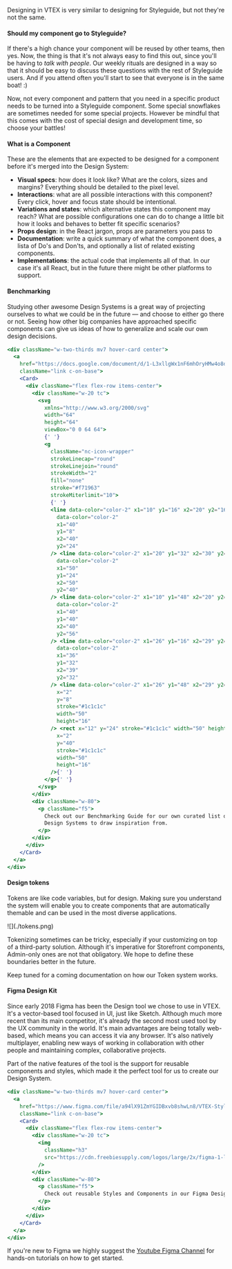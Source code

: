 Designing in VTEX is very similar to designing for Styleguide, but not they're not the same.

#### Should my component go to Styleguide?

If there's a high chance your component will be reused by other teams, then yes. Now, the thing is that it's not always easy to find this out, since you'll be having to _talk with people_. Our weekly rituals are designed in a way so that it should be easy to discuss these questions with the rest of Styleguide users. And if you attend often you'll start to see that everyone is in the same boat! :)

Now, not every component and pattern that you need in a specific product needs to be turned into a Styleguide component. Some special snowflakes are sometimes needed for some special projects. However be mindful that this comes with the cost of special design and development time, so choose your battles!

#### What is a Component

These are the elements that are expected to be designed for a component before it's merged into the Design System:

- **Visual specs**: how does it look like? What are the colors, sizes and margins? Everything should be detailed to the pixel level.
- **Interactions**: what are all possible interactions with this component? Every click, hover and focus state should be intentional.
- **Variations and states**: which alternative states this component may reach? What are possible configurations one can do to change a little bit how it looks and behaves to better fit specific scenarios?
- **Props design**: in the React jargon, props are parameters you pass to
- **Documentation**: write a quick summary of what the component does, a lista of Do's and Don'ts, and optionally a list of related existing components.
- **Implementations**: the actual code that implements all of that. In our case it's all React, but in the future there might be other platforms to support.

#### Benchmarking

Studying other awesome Design Systems is a great way of projecting ourselves to what we could be in the future — and choose to either go there or not. Seeing how other big companies have approached specific components can give us ideas of how to generalize and scale our own design decisions.

```jsx noeditor
<div className="w-two-thirds mv7 hover-card center">
  <a
    href="https://docs.google.com/document/d/1-L3xllgWx1nF6mhOryHMw4o8d1_3-AKtC9pGO2VywBg/edit#"
    className="link c-on-base">
    <Card>
      <div className="flex flex-row items-center">
        <div className="w-20 tc">
          <svg
            xmlns="http://www.w3.org/2000/svg"
            width="64"
            height="64"
            viewBox="0 0 64 64">
            {' '}
            <g
              className="nc-icon-wrapper"
              strokeLinecap="round"
              strokeLinejoin="round"
              strokeWidth="2"
              fill="none"
              stroke="#f71963"
              strokeMiterlimit="10">
              {' '}
              <line data-color="color-2" x1="10" y1="16" x2="20" y2="16" /> <line
                data-color="color-2"
                x1="40"
                y1="8"
                x2="40"
                y2="24"
              /> <line data-color="color-2" x1="20" y1="32" x2="30" y2="32" /> <line
                data-color="color-2"
                x1="50"
                y1="24"
                x2="50"
                y2="40"
              /> <line data-color="color-2" x1="10" y1="48" x2="20" y2="48" /> <line
                data-color="color-2"
                x1="40"
                y1="40"
                x2="40"
                y2="56"
              /> <line data-color="color-2" x1="26" y1="16" x2="29" y2="16" /> <line
                data-color="color-2"
                x1="36"
                y1="32"
                x2="39"
                y2="32"
              /> <line data-color="color-2" x1="26" y1="48" x2="29" y2="48" /> <rect
                x="2"
                y="8"
                stroke="#1c1c1c"
                width="50"
                height="16"
              /> <rect x="12" y="24" stroke="#1c1c1c" width="50" height="16" /> <rect
                x="2"
                y="40"
                stroke="#1c1c1c"
                width="50"
                height="16"
              />{' '}
            </g>{' '}
          </svg>
        </div>
        <div className="w-80">
          <p className="f5">
            Check out our Benchmarking Guide for our own curated list of awesome
            Design Systems to draw inspiration from.
          </p>
        </div>
      </div>
    </Card>
  </a>
</div>
```

#### Design tokens

Tokens are like code variables, but for design. Making sure you understand the system will enable you to create components that are automatically themable and can be used in the most diverse applications.

<div className="center pv6">
  ![](./tokens.png)
</div>

Tokenizing sometimes can be tricky, especially if your customizing on top of a third-party solution. Although it's imperative for Storefront components, Admin-only ones are not that obligatory. We hope to define these boundaries better in the future.

Keep tuned for a coming documentation on how our Token system works.

#### Figma Design Kit

Since early 2018 Figma has been the Design tool we chose to use in VTEX. It's a vector-based tool focused in UI, just like Sketch. Although much more recent than its main competitor, it's already the second most used tool by the UX community in the world. It's main advantages are being totally web-based, which means you can access it via any browser. It's also natively multiplayer, enabling new ways of working in collaboration with other people and maintaining complex, collaborative projects.

Part of the native features of the tool is the support for reusable components and styles, which made it the perfect tool for us to create our Design System.

```jsx noeditor
<div className="w-two-thirds mv7 hover-card center">
  <a
    href="https://www.figma.com/file/a94lX91ZmYGIDBxvb8shwLn8/VTEX-Styleguide"
    className="link c-on-base">
    <Card>
      <div className="flex flex-row items-center">
        <div className="w-20 tc">
          <img
            className="h3"
            src="https://cdn.freebiesupply.com/logos/large/2x/figma-1-logo-png-transparent.png"
          />
        </div>
        <div className="w-80">
          <p className="f5">
            Check out reusable Styles and Components in our Figma Design Kit.
          </p>
        </div>
      </div>
    </Card>
  </a>
</div>
```

If you're new to Figma we highly suggest the [Youtube Figma Channel](https://youtu.be/T0kRCTOX0zY) for hands-on tutorials on how to get started.
